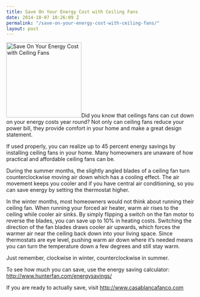 ```yaml
---
title: Save On Your Energy Cost with Ceiling Fans
date: 2014-10-07 10:26:09 Z
permalink: "/save-on-your-energy-cost-with-ceiling-fans/"
layout: post
---
```


<a href="http://www.murraylampert.com/wp-content/uploads/fans.jpg"><img class="size-full wp-image-2370 alignleft" alt="Save On Your Energy Cost with Ceiling Fans" src="http://www.murraylampert.com/wp-content/uploads/fans.jpg" width="200" height="200" /></a>Did you know that ceilings fans can cut down on your energy costs year round? Not only can ceiling fans reduce your power bill, they provide comfort in your home and make a great design statement.

If used properly, you can realize up to 45 percent energy savings by installing ceiling fans in your home. Many homeowners are unaware of how practical and affordable ceiling fans can be.

During the summer months, the slightly angled blades of a ceiling fan turn counterclockwise moving air down which has a cooling effect. The air movement keeps you cooler and if you have central air conditioning, so you can save energy by setting the thermostat higher.

In the winter months, most homeowners would not think about running their ceiling fan. When running your forced air heater, warm air rises to the ceiling while cooler air sinks. By simply flipping a switch on the fan motor to reverse the blades, you can save up to 10% in heating costs. Switching the direction of the fan blades draws cooler air upwards, which forces the warmer air near the ceiling back down into your living space. Since thermostats are eye level, pushing warm air down where it’s needed means you can turn the temperature down a few degrees and still stay warm.

Just remember, clockwise in winter, counterclockwise in summer.

To see how much you can save, use the energy saving calculator:
<a href="http://www.hunterfan.com/energysavings/">http://www.hunterfan.com/energysavings/</a>

If you are ready to actually save, visit <a href="http://www.casablancafanco.com">http://www.casablancafanco.com</a>
